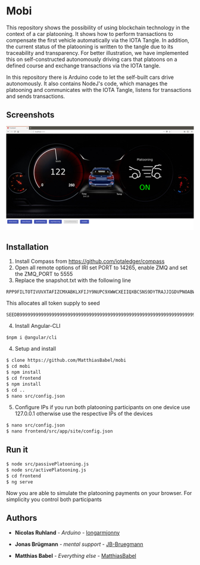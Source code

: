 # Mobi
This repository shows the possibility of using blockchain technology in the context of a car platooning.
It shows how to perform transactions to compensate the first vehicle automatically via the IOTA Tangle. In addition, the current status of the platooning is written to the tangle due to its traceability and transparency. For better illustration, we have implemented this on self-constructed autonomously driving cars that platoons on a defined course and exchange transactions via the IOTA tangle.

In this repository there is Arduino code to let the self-built cars drive autonomously. It also contains NodeJ's code, which manages the platooning and communicates with the IOTA Tangle, listens for transactions and sends transactions.


## Screenshots
![alt text](screenshot.png)

## Installation
1. Install Compass from https://github.com/iotaledger/compass
2. Open all remote options of IRI set PORT to 14265, enable ZMQ and set the ZMQ_PORT to 5555
3. Replace the snapshot.txt with the following line
```
RPP9FILTOTIVUVXTAFIZCMXABKLXFIJY9NUPC9XWWCXEIIQXBCSNS9DYTRAJJIGDVPNOABWDQDVTADBLC;2779530283277761
```
This allocates all token supply to seed
```
SEEDB9999999999999999999999999999999999999999999999999999999999999999999999999999
```
4. Install Angular-CLI  
  ```
$npm i @angular/cli
  ```
4. Setup and install
```
$ clone https://github.com/MatthiasBabel/mobi
$ cd mobi
$ npm install
$ cd frontend
$ npm install
$ cd ..
$ nano src/config.json
```
5. Configure IPs if you run both platooning participants on one device use 127.0.0.1 otherwise use the respective IPs of the devices
```
$ nano src/config.json
$ nano frontend/src/app/site/config.json
```

## Run it
```
$ node src/passivePlatooning.js
$ node src/activePlatooning.js
$ cd frontend
$ ng serve
```
Now you are able to simulate the platooning payments on your browser.
For simplicity you control both participants

## Authors

* **Nicolas Ruhland** - *Arduino* - [longarmjonny](https://github.com/longarmjonny)

* **Jonas Brügmann** - *mental support* - [JB-Bruegmann](https://github.com/JB-Bruegmann)

* **Matthias Babel** - *Everything else* - [MatthiasBabel](https://github.com/matthiasbabel)

